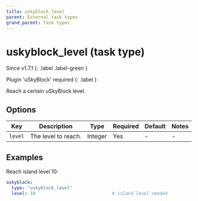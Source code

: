 ```yaml
---
title: uskyblock_level
parent: External task types
grand_parent: Task types
---
```


# uskyblock_level (task type)

Since v1.7.1
{: .label .label-green }

Plugin 'uSkyBlock' required
{: .label }

Reach a certain uSkyBlock level.

## Options

| Key     | Description         | Type    | Required | Default | Notes |
|---------|---------------------|---------|----------|---------|-------|
| `level` | The level to reach. | Integer | Yes      | \-      | \-    |

## Examples

Reach island level 10:

``` yaml
askyblock:
  type: "uskyblock_level"
  level: 10                             # island level needed
```
